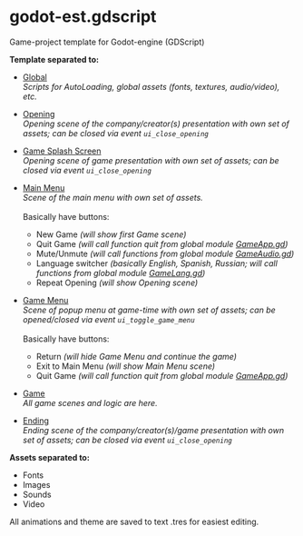 # godot-est.gdscript
Game-project template for Godot-engine (GDScript)

**Template separated to:**
* [Global](0_Global)<br/>
_Scripts for AutoLoading, global assets (fonts, textures, audio/video), etc._

* [Opening](1_Opening)<br/>
_Opening scene of the company/creator(s) presentation with own set of assets; can be closed via event `ui_close_opening`_

* [Game Splash Screen](2_GameSplash)<br/>
_Opening scene of game presentation with own set of assets; can be closed via event `ui_close_opening`_

* [Main Menu](3_MainMenu)<br/>
_Scene of the main menu with own set of assets._<br/><br/>
Basically have buttons:
  * New Game _(will show first Game scene)_
  * Quit Game _(will call function quit from global module [GameApp.gd](0_Global/GameApp.gd#L1))_
  * Mute/Unmute _(will call functions from global module [GameAudio.gd](0_Global/GameAudio.gd#L1))_
  * Language switcher _(basically English, Spanish, Russian; will call functions from global module [GameLang.gd](0_Global/GameLang.gd#L1))_
  * Repeat Opening _(will show Opening scene)_

* [Game Menu](4_GameMenu)<br/>
_Scene of popup menu at game-time with own set of assets; can be opened/closed via event `ui_toggle_game_menu`_<br/><br/>
Basically have buttons:
  * Return _(will hide Game Menu and continue the game)_
  * Exit to Main Menu _(will show Main Menu scene)_
  * Quit Game _(will call function quit from global module [GameApp.gd](0_Global/GameApp.gd#L1))_

* [Game](5_Game)<br/>
_All game scenes and logic are here._

* [Ending](6_Ending)<br/>
_Ending scene of the company/creator(s)/game presentation with own set of assets; can be closed via event `ui_close_opening`_

**Assets separated to:**
* Fonts
* Images
* Sounds
* Video

All animations and theme are saved to text .tres for easiest editing.